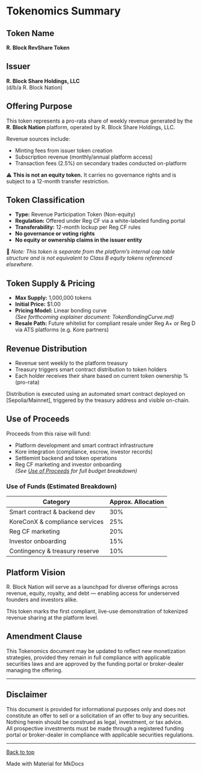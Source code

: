 # Tokenomics Summary

## Token Name
**R. Block RevShare Token**

## Issuer
**R. Block Share Holdings, LLC**  
(d/b/a R. Block Nation)

## Offering Purpose
This token represents a pro-rata share of weekly revenue generated by the **R. Block Nation** platform, operated by R. Block Share Holdings, LLC.

Revenue sources include:
- Minting fees from issuer token creation
- Subscription revenue (monthly/annual platform access)
- Transaction fees (2.5%) on secondary trades conducted on-platform

⚠️ **This is not an equity token.** It carries no governance rights and is subject to a 12-month transfer restriction.

## Token Classification
- **Type:** Revenue Participation Token (Non-equity)
- **Regulation:** Offered under Reg CF via a white-labeled funding portal
- **Transferability:** 12-month lockup per Reg CF rules
- **No governance or voting rights**
- **No equity or ownership claims in the issuer entity**

📌 _Note: This token is separate from the platform’s internal cap table structure and is not equivalent to Class B equity tokens referenced elsewhere._

## Token Supply & Pricing
- **Max Supply:** 1,000,000 tokens
- **Initial Price:** $1.00
- **Pricing Model:** Linear bonding curve  
  _(See forthcoming explainer document: TokenBondingCurve.md)_
- **Resale Path:** Future whitelist for compliant resale under Reg A+ or Reg D via ATS platforms (e.g. Kore partners)

## Revenue Distribution
- Revenue sent weekly to the platform treasury
- Treasury triggers smart contract distribution to token holders
- Each holder receives their share based on current token ownership % (pro-rata)

Distribution is executed using an automated smart contract deployed on [Sepolia/Mainnet], triggered by the treasury address and visible on-chain.

## Use of Proceeds
Proceeds from this raise will fund:
- Platform development and smart contract infrastructure
- Kore integration (compliance, escrow, investor records)
- Settlemint backend and token operations
- Reg CF marketing and investor onboarding  
  _(See [Use of Proceeds](cf-use-of-proceeds.md) for full budget breakdown)_

### Use of Funds (Estimated Breakdown)
| Category                        | Approx. Allocation |
|--------------------------------|---------------------|
| Smart contract & backend dev   | 30%                 |
| KoreConX & compliance services | 25%                 |
| Reg CF marketing               | 20%                 |
| Investor onboarding            | 15%                 |
| Contingency & treasury reserve | 10%                 |

## Platform Vision
R. Block Nation will serve as a launchpad for diverse offerings across revenue, equity, royalty, and debt — enabling access for underserved founders and investors alike.

This token marks the first compliant, live-use demonstration of tokenized revenue sharing at the platform level.

## Amendment Clause
This Tokenomics document may be updated to reflect new monetization strategies, provided they remain in full compliance with applicable securities laws and are approved by the funding portal or broker-dealer managing the offering.

---

## Disclaimer
This document is provided for informational purposes only and does not constitute an offer to sell or a solicitation of an offer to buy any securities.  
Nothing herein should be construed as legal, investment, or tax advice.  
All prospective investments must be made through a registered funding portal or broker-dealer in compliance with applicable securities regulations.

---

[Back to top](#top)

Made with Material for MkDocs

